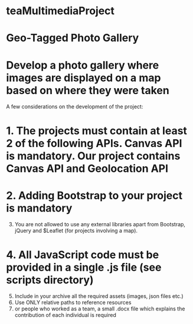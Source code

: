  # teaMultimediaProject


 # Geo-Tagged Photo Gallery 
 # Develop a photo gallery where images are displayed on a map based on where they were taken


 A few considerations on the development of the project:

# 1. The projects must contain at least 2 of the following APIs. Canvas API is mandatory. Our project contains Canvas API and Geolocation API
# 2. Adding Bootstrap to your project is mandatory
3. You are not allowed to use any external libraries apart from Bootstrap, jQuery and $Leaflet (for projects involving a map).
# 4. All JavaScript code must be provided in a single .js file (see scripts directory)
5. Include in your archive all the required assets (images, json files etc.) 
6.  Use ONLY relative paths to reference resources
7.  or people who worked as a team, a small .docx file which explains the contribution of each individual is required

